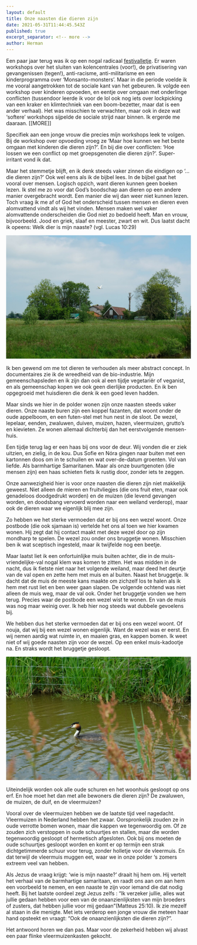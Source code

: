 ```yaml
---
layout: default
title: Onze naasten die dieren zijn
date: 2021-05-31T11:44:45.543Z
published: true
excerpt_separator: <!-- more -->
author: Herman
---
```

Een paar jaar terug was ik op een nogal radicaal [festivalletje](http://www.pinksterlanddagen.nl/). Er waren workshops over het sluiten van kolencentrales (voor!), de privatisering van gevangenissen (tegen!), anti-racisme, anti-militarisme en een kinderprogramma over ‘Monsanto-monsters’. Maar in die periode voelde ik me vooral aangetrokken tot de sociale kant van het gebeuren. Ik volgde een workshop over kinderen opvoeden, en eentje over omgaan met onderlinge conflicten (tussendoor leerde ik voor de lol ook nog iets over lockpicking van een kraker en klimtechniek van een boom-bezetter, maar dat is een ander verhaal). Het was misschien te verwachten, maar ook in deze wat ‘softere’ workshops sijpelde de sociale strijd naar binnen. Ik ergerde me daaraan.
[[MORE]]

Specifiek aan een jonge vrouw die precies míjn workshops leek te volgen. Bij de workshop over opvoeding vroeg ze ‘Maar hoe kunnen we het beste omgaan met kinderen die dieren zijn?’. En bij die over conflicten: ‘Hoe lossen we een conflict op met groepsgenoten die dieren zijn?’. Super-irritant vond ik dat.

Maar het stemmetje blijft, en ik denk steeds vaker zinnen die eindigen op ‘… die dieren zijn?’ Ook wel eens als ik de bijbel lees. In de bijbel gaat het vooral over mensen. Logisch opzich, want dieren kunnen geen boeken lezen. Ik stel me zo voor dat God’s boodschap aan dieren op een andere manier overgebracht wordt. Een manier die wij dan weer niet kunnen lezen. Toch vraag ik me af of God het onderscheid tussen mensen en dieren even alomvattend vindt als wij het vinden. Mensen maken wel vaker alomvattende onderscheiden die God niet zo bedoeld heeft. Man en vrouw, bijvoorbeeld. Jood en griek, slaaf en meester, zwart en wit. Dus laatst dacht ik opeens: Welk dier is mijn naaste? (vgl. Lucas 10:29)

![](/img/lepelaar.jpg)

Ik ben gewend om me tot dieren te verhouden als meer abstract concept. In documentaires zie ik de wreedheid van de bio-industrie. Mijn gemeenschapsleden en ik zijn dan ook al een tijdje vegetariër of veganist, en als gemeenschap kopen we ook geen dierlijke producten. En ik ben opgegroeid met huisdieren die denk ik een goed leven hadden.

Maar sinds we hier in de polder wonen zijn onze naasten steeds vaker dieren. Onze naaste buren zijn een koppel fazanten, dat woont onder de oude appelboom, en een futen-stel met hun nest in de sloot. De wezel, lepelaar, eenden, zwaluwen, duiven, muizen, hazen, vleermuizen, grutto’s en kievieten. Ze wonen allemaal dichterbij dan het eerstvolgende mensen-huis.

Een tijdje terug lag er een haas bij ons voor de deur. Wij vonden die er ziek uitzien, en zielig, in de kou. Dus Sofie en Nóra gingen naar buiten met een kartonnen doos om in te schuilen en wat over-de-datum groenten. Vol van liefde. Als barmhartige Samaritanen. Maar als onze buurtgenoten (die mensen zijn) een haas schieten fiets ik rustig door, zonder iets te zeggen.

Onze aanwezigheid hier is voor onze naasten die dieren zijn niet makkelijk geweest. Niet alleen de mieren en fruitvliegjes (die ons fruit eten, maar ook genadeloos doodgedrukt worden) en de muizen (die levend gevangen worden, en doodsbang vervoerd worden naar een weiland verderop), maar ook de dieren waar we eigenlijk blij mee zijn.

Zo hebben we het sterke vermoeden dat er bij ons een wezel woont. Onze postbode (die ook sjamaan is) vertelde het ons al toen we hier kwamen wonen. Hij zegt dat hij contact maakt met deze wezel door op zijn mondharp te spelen. De wezel zou onder ons bruggetje wonen. Misschien ben ik wat sceptisch ingesteld, maar ik twijfelde nog een beetje.

Maar laatst liet ik een onfortuinlijke muis buiten achter, die in de muis-vriendelijke-val nogal klem was komen te zitten. Het was midden in de nacht, dus ik fietste niet naar het volgende weiland, maar deed het deurtje van de val open en zette hem met muis en al buiten. Naast het bruggetje. Ik dacht dat de muis de meeste kans maakte om zichzelf los te halen als ik hem met rust liet en ben weer gaan slapen. De volgende ochtend was niet alleen de muis weg, maar de val ook. Onder het bruggetje vonden we hem terug. Precies waar de postbode een wezel wist te wonen. En van de muis was nog maar weinig over. Ik heb hier nog steeds wat dubbele gevoelens bij.

We hebben dus het sterke vermoeden dat er bij ons een wezel woont. Of nouja, dat wij bij een wezel wonen eigenlijk. Want de wezel was er eerst. En wij nemen aardig wat ruimte in, en maaien gras, en kappen bomen. Ik weet niet of wij goede naasten zijn voor de wezel. Op een enkel muis-kadootje na. En straks wordt het bruggetje gesloopt.

![](/img/fuut.jpg)

Uiteindelijk worden ook alle oude schuren en het woonhuis gesloopt op ons erf. En hoe moet het dan met alle bewoners die dieren zijn? De zwaluwen, de muizen, de duif, en de vleermuizen?

Vooral over de vleermuizen hebben we de laatste tijd veel nagedacht. Vleermuizen in Nederland hebben het zwaar. Oorspronkelijk zouden ze in oude verrotte bomen wonen, maar die kappen we tegenwoordig om. Of ze zouden zich verstoppen in oude schuurtjes en stallen, maar die worden tegenwoordig gesloopt of hermetisch afgesloten. Ook bij ons moeten de oude schuurtjes gesloopt worden en komt er op termijn een strak dichtgetimmerde schuur voor terug, zonder holletje voor de vleermuis. En dat terwijl de vleermuis muggen eet, waar we in onze polder ‘s zomers extreem veel van hebben.

Als Jezus de vraag krijgt: ‘wie is mijn naaste?’ draait hij hem om. Hij vertelt het verhaal van de barmhartige samaritaan, en raadt ons aan om aan hem een voorbeeld te nemen, en een naaste te zijn voor iemand die dat nodig heeft. Bij het laatste oordeel zegt Jezus zelfs : “Ik verzeker jullie, alles wat jullie gedaan hebben voor een van de onaanzienlijksten van mijn broeders of zusters, dat hebben jullie voor mij gedaan”(Matteus 25:10). Ik zie mezelf al staan in die menigte. Met iets verderop een jonge vrouw die meteen haar hand opsteekt en vraagt: “Ook de onaanzienlijksten die dieren zijn?”.

Het antwoord horen we dan pas. Maar voor de zekerheid hebben wij alvast een paar flinke vleermuizenkasten gekocht.